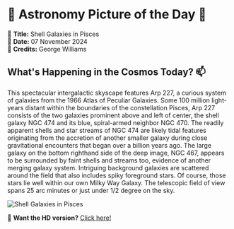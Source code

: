 # 🌌 **Astronomy Picture of the Day** 🌌

🔭 **Title:** Shell Galaxies in Pisces  
📅 **Date:** 07 November 2024  
📸 **Credits:** George Williams  

## **What's Happening in the Cosmos Today?** 📫

This spectacular intergalactic skyscape features Arp 227, a curious system of galaxies from the 1966 Atlas of Peculiar Galaxies. Some 100 million light-years distant within the boundaries of the constellation Pisces, Arp 227 consists of the two galaxies prominent above and left of center, the shell galaxy NGC 474 and its blue, spiral-armed neighbor NGC 470. The readily apparent shells and star streams of NGC 474 are likely tidal features originating from the accretion of another smaller galaxy during close gravitational encounters that began over a billion years ago. The large galaxy on the bottom righthand side of the deep image, NGC 467, appears to be surrounded by faint shells and streams too, evidence of another merging galaxy system. Intriguing background galaxies are scattered around the field that also includes spiky foreground stars. Of course, those stars lie well within our own Milky Way Galaxy. The telescopic field of view spans 25 arc minutes or just under 1/2 degree on the sky.


![Shell Galaxies in Pisces](https://apod.nasa.gov/apod/image/2411/NGC474_S1_Crop1024.jpg)

🌠 **Want the HD version?** [Click here!](https://apod.nasa.gov/apod/image/2411/NGC474_S1_Crop.jpg)
